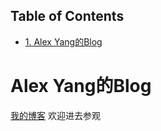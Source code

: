 <div id="table-of-contents">
<h2>Table of Contents</h2>
<div id="text-table-of-contents">
<ul>
<li><a href="#org8915f3b">1. Alex Yang的Blog</a></li>
</ul>
</div>
</div>

<a id="org8915f3b"></a>

# Alex Yang的Blog

[我的博客](https:dgutyanghs.github.io) 欢迎进去参观

